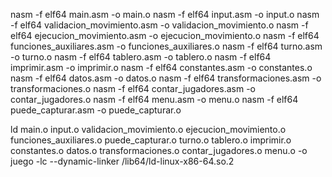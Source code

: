nasm -f elf64 main.asm -o main.o
nasm -f elf64 input.asm -o input.o
nasm -f elf64 validacion_movimiento.asm -o validacion_movimiento.o
nasm -f elf64 ejecucion_movimiento.asm -o ejecucion_movimiento.o
nasm -f elf64 funciones_auxiliares.asm -o funciones_auxiliares.o
nasm -f elf64 turno.asm -o turno.o
nasm -f elf64 tablero.asm -o tablero.o
nasm -f elf64 imprimir.asm -o imprimir.o
nasm -f elf64 constantes.asm -o constantes.o
nasm -f elf64 datos.asm -o datos.o
nasm -f elf64 transformaciones.asm -o transformaciones.o
nasm -f elf64 contar_jugadores.asm -o contar_jugadores.o
nasm -f elf64 menu.asm -o menu.o
nasm -f elf64 puede_capturar.asm -o puede_capturar.o

ld main.o input.o validacion_movimiento.o ejecucion_movimiento.o funciones_auxiliares.o puede_capturar.o turno.o tablero.o imprimir.o constantes.o datos.o transformaciones.o contar_jugadores.o menu.o -o juego -lc --dynamic-linker /lib64/ld-linux-x86-64.so.2
